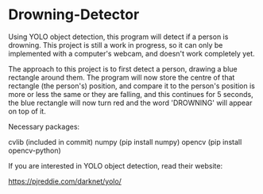 # Drowning-Detector
Using YOLO object detection, this program will detect if a person is drowning. This project is still a work in progress, so it can only be implemented with a computer's webcam, and doesn't work completely yet.

The approach to this project is to first detect a person, drawing a blue rectangle around them. The program will now store the centre of that rectangle (the person's) position, and compare it to the person's position is more or less the same or they are falling, and this continues for 5 seconds, the blue rectangle will now turn red and the word 'DROWNING' will appear on top of it.

Necessary packages:

cvlib (included in commit)
numpy (pip install numpy)
opencv (pip install opencv-python)

If you are interested in YOLO object detection, read their website:

https://pjreddie.com/darknet/yolo/
